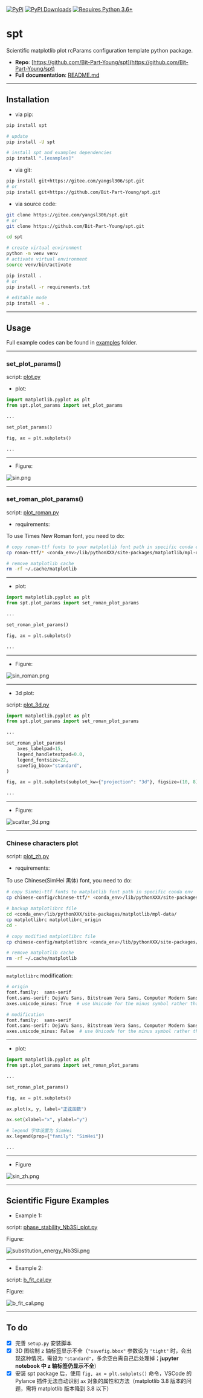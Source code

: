 [![PyPi](https://img.shields.io/pypi/v/spt?logo=pypi&logoColor=white&label=PyPI)](https://pypi.org/project/spt/)
[![PyPI Downloads](https://img.shields.io/pypi/dm/spt?logo=pypi&logoColor=white&color=blue&label=PyPI%20downloads)](https://pypi.org/project/spt)
[![Requires Python 3.6+](https://img.shields.io/badge/Python-3.8+-blue.svg?logo=python&logoColor=white)](https://python.org/downloads)

# spt

Scientific matplotlib plot rcParams configuration template python package.

- **Repo**: [https://github.com/Bit-Part-Young/spt](https://github.com/Bit-Part-Young/spt)
- **Full documentation**: [README.md](https://github.com/Bit-Part-Young/spt)

---

## Installation

- via pip:

```bash
pip install spt

# update
pip install -U spt

# install spt and examples dependencies
pip install ".[examples]"
```

- via git:

```bash
pip install git+https://gitee.com/yangsl306/spt.git
# or
pip install git+https://github.com/Bit-Part-Young/spt.git
```

- via source code:

```bash
git clone https://gitee.com/yangsl306/spt.git
# or
git clone https://github.com/Bit-Part-Young/spt.git

cd spt

# create virtual environment
python -m venv venv
# activate virtual environment
source venv/bin/activate

pip install .
# or 
pip install -r requirements.txt

# editable mode
pip install -e .
```

---

## Usage

Full example codes can be found in [examples](https://github.com/Bit-Part-Young/spt/tree/master/examples) folder.

---

### set_plot_params()

<!-- script: [plot.py](./examples/plot.py) -->
script: [plot.py](https://github.com/Bit-Part-Young/spt/blob/master/examples/plot.py)

- plot:

```python
import matplotlib.pyplot as plt
from spt.plot_params import set_plot_params

...

set_plot_params()

fig, ax = plt.subplots()

...

```

---

- Figure:

<!-- ![sin.png](./assets/sin.png) -->
<img src="https://raw.githubusercontent.com/Bit-Part-Young/spt/master/assets/sin.png" alt="sin.png" />

---

### set_roman_plot_params()

<!-- script: [plot_roman.py](./examples/plot_roman.py) -->
script: [plot_roman.py](https://github.com/Bit-Part-Young/spt/blob/master/examples/plot_roman.py)

- requirements:

To use Times New Roman font, you need to do:

```bash
# copy roman-ttf fonts to your matplotlib font path in specific conda env
cp roman-ttf/* <conda_env>/lib/pythonXXX/site-packages/matplotlib/mpl-data/fonts/ttf/

# remove matplotlib cache
rm -rf ~/.cache/matplotlib
```

---

- plot:

```python
import matplotlib.pyplot as plt
from spt.plot_params import set_roman_plot_params

...

set_roman_plot_params()

fig, ax = plt.subplots()

...

```

---

- Figure:

<!-- ![sin_roman.png](./assets/sin_roman.png) -->
<img src="https://raw.githubusercontent.com/Bit-Part-Young/spt/master/assets/sin_roman.png" alt="sin_roman.png" />

---

- 3d plot:

<!-- script: [plot_3d.py](./examples/plot_3d.py) -->
script: [plot_3d.py](https://github.com/Bit-Part-Young/spt/blob/master/examples/plot_3d.py)

```python
import matplotlib.pyplot as plt
from spt.plot_params import set_roman_plot_params

...

set_roman_plot_params(
    axes_labelpad=15,
    legend_handletextpad=0.0,
    legend_fontsize=22,
    savefig_bbox="standard",
)

fig, ax = plt.subplots(subplot_kw={"projection": "3d"}, figsize=(10, 8))

...

```

---

- Figure:

<!-- ![scatter_3d.png](./assets/scatter_3d.png) -->
<img src="https://raw.githubusercontent.com/Bit-Part-Young/spt/master/assets/scatter_3d.png" alt="scatter_3d.png" />

---

### Chinese characters plot

<!-- script: [plot_zh.py](./examples/plot_zh.py) -->
script: [plot_zh.py](https://github.com/Bit-Part-Young/spt/blob/master/examples/plot_zh.py)

- requirements:

To use Chinese(SimHei 黑体) font, you need to do:

```bash
# copy SimHei-ttf fonts to matplotlib font path in specific conda env
cp chinese-config/chinese-ttf/* <conda_env>/lib/pythonXXX/site-packages/matplotlib/mpl-data/fonts/ttf/

# backup matplotlibrc file
cd <conda_env>/lib/pythonXXX/site-packages/matplotlib/mpl-data/
cp matplotlibrc matplotlibrc_origin
cd -

# copy modified matplotlibrc file
cp chinese-config/matplotlibrc <conda_env>/lib/pythonXXX/site-packages/matplotlib/mpl-data/

# remove matplotlib cache
rm -rf ~/.cache/matplotlib
```

---

`matplotlibrc` modification:

```bash
# origin 
font.family:  sans-serif
font.sans-serif: DejaVu Sans, Bitstream Vera Sans, Computer Modern Sans Serif, Lucida Grande, Verdana, Geneva, Lucid, Arial, Helvetica, Avant Garde, sans-serif
axes.unicode_minus: True  # use Unicode for the minus symbol rather than hyphen.  See

# modification
font.family:  sans-serif
font.sans-serif: DejaVu Sans, Bitstream Vera Sans, Computer Modern Sans Serif, Lucida Grande, Verdana, Geneva, Lucid, Arial, Helvetica, Avant Garde, sans-serif, SimHei, Times New Roman, Times
axes.unicode_minus: False  # use Unicode for the minus symbol rather than hyphen.  See
```

---

- plot:

```python
import matplotlib.pyplot as plt
from spt.plot_params import set_roman_plot_params

...

set_roman_plot_params()

fig, ax = plt.subplots()

ax.plot(x, y, label="正弦函数")

ax.set(xlabel="x", ylabel="y")

# legend 字体设置为 SimHei
ax.legend(prop={"family": "SimHei"})

...

```

---

- Figure

<!-- ![sin_zh.png](./assets/sin_zh.png) -->
<img src="https://raw.githubusercontent.com/Bit-Part-Young/spt/master/assets/sin_zh.png" alt="sin_zh.png" />

---

## Scientific Figure Examples

- Example 1:

<!-- script: [phase_stability_Nb3Si_plot.py](./examples/phase-stability-Nb3Si-plot/phase_stability_Nb3Si_plot.py) -->
script: [phase_stability_Nb3Si_plot.py](https://github.com/Bit-Part-Young/spt/blob/master/examples/phase-stability-Nb3Si-plot/phase_stability_Nb3Si_plot.py)

Figure:

<!-- ![substitution_energy_Nb3Si.png](./assets/substitution_energy_Nb3Si.png) -->
<img src="https://raw.githubusercontent.com/Bit-Part-Young/spt/master/assets/substitution_energy_Nb3Si.png" alt="substitution_energy_Nb3Si.png" />

---

- Example 2:

<!-- script: [b_fit_cal.py](./examples/fit-cal-b-plot/b_fit_cal.py) -->
script: [b_fit_cal.py](https://github.com/Bit-Part-Young/spt/blob/master/examples/fit-cal-b-plot/b_fit_cal.py)

Figure:

<!-- ![b_fit_cal.png](./assets/b_fit_cal.png) -->
<img src="https://raw.githubusercontent.com/Bit-Part-Young/spt/master/assets/b_fit_cal.png" alt="b_fit_cal.png" />

---

## To do

- [x] 完善 `setup.py` 安装脚本
- [x] 3D 图绘制 z 轴标签显示不全（`"savefig.bbox"` 参数设为 `"tight"` 时，会出现这种情况，需设为 `"standard"`，多余空白需自己后处理掉；**jupyter notebook 中 z 轴标签仍显示不全**）
- [x] 安装 spt package 后，使用 `fig, ax = plt.subplots()` 命令，VSCode 的 Pylance 插件无法自动识别 `ax` 对象的属性和方法（matplotlib 3.8 版本的问题，需将 matplotlib 版本降到 3.8 以下）
